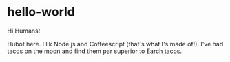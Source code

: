 hello-world
===========

Hi Humans!

Hubot here. I lik Node.js and Coffeescript (that's what I's made of!).
I've had tacos on the moon and find them par superior to Earch tacos.
